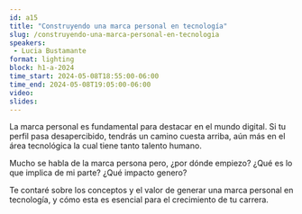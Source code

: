 ```yaml
---
id: a15
title: "Construyendo una marca personal en tecnología"
slug: /construyendo-una-marca-personal-en-tecnologia
speakers:
 - Lucia Bustamante
format: lighting
block: h1-a-2024
time_start: 2024-05-08T18:55:00-06:00
time_end: 2024-05-08T19:05:00-06:00
video:
slides:
---
```


La marca personal es fundamental para destacar en el mundo digital. Si tu perfil pasa desapercibido, tendrás un camino cuesta arriba, aún más en el área tecnológica la cual tiene tanto talento humano.

Mucho se habla de la marca persona pero, ¿por dónde empiezo? ¿Qué es lo que implica de mi parte? ¿Qué impacto genero?

Te contaré sobre los conceptos y el valor de generar una marca personal en tecnología, y cómo esta es esencial para el crecimiento de tu carrera.